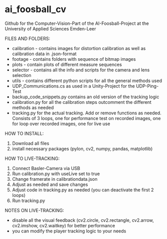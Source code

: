 # ai_foosball_cv
Github for the Computer-Vision-Part of the AI-Foosball-Project at the University of Applied Sciences Emden-Leer


FILES AND FOLDERS:

- calibration - contains images for distortion calibration as well as calibration data in .json-format  
- footage - contains folders with sequence of bitmap images  
- plots - contain plots of different measure sequences  
- selector - contains all the info and scripts for the camera and lens selection  
- utils - contains different python scripts for all the general methods used  
- UDP_Communications.cs as used in a Unity-Project for the UDP-Ping-Test  
- backup_code_snippets.py contains an old version of the tracking logic  
- calibration.py for all the calibration steps outcomment the different methods as needed  
- tracking.py for the actual tracking. Add or remove functions as needed. Consists of 3 loops, one for performance test on recorded images, one for loop over recorded images, one for live use

HOW TO INSTALL:
1. Download all files
2. install necessary packages (pylon, cv2, numpy, pandas, matplotlib)

HOW TO LIVE-TRACKING:
1. Connect Basler-Camera via USB
2. Run calibration.py with useLive set to true
3. Change framerate in calibrationdata.json
4. Adjust as needed and save changes
5. Adjust code in tracking.py as needed (you can deactivate the first 2 loops)
6. Run tracking.py

NOTES ON LIVE-TRACKING:
- disable all the visual feedback (cv2.circle, cv2.rectangle, cv2.arrow, cv2.imshow, cv2.waitkey) for better performance
- you can modify the player tracking logic to your needs

